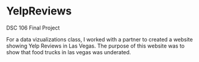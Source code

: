 # YelpReviews
DSC 106 Final Project

For a data vizualizations class, I worked with a partner to created a website showing Yelp Reviews in Las Vegas. The purpose of this website was to show that food trucks in las vegas was underated.
